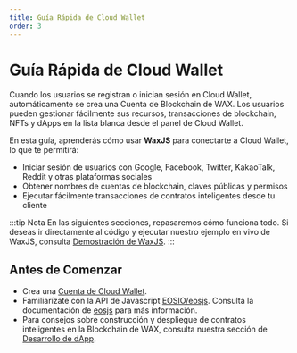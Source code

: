 ```yaml
---
title: Guía Rápida de Cloud Wallet
order: 3
---
```


# Guía Rápida de Cloud Wallet

Cuando los usuarios se registran o inician sesión en Cloud Wallet, automáticamente se crea una Cuenta de Blockchain de WAX. Los usuarios pueden gestionar fácilmente sus recursos, transacciones de blockchain, NFTs y dApps en la lista blanca desde el panel de Cloud Wallet.

En esta guía, aprenderás cómo usar **WaxJS** para conectarte a Cloud Wallet, lo que te permitirá:

* Iniciar sesión de usuarios con Google, Facebook, Twitter, KakaoTalk, Reddit y otras plataformas sociales
* Obtener nombres de cuentas de blockchain, claves públicas y permisos
* Ejecutar fácilmente transacciones de contratos inteligentes desde tu cliente

:::tip Nota
En las siguientes secciones, repasaremos cómo funciona todo. Si deseas ir directamente al código y ejecutar nuestro ejemplo en vivo de WaxJS, consulta [Demostración de WaxJS](/build/cloud-wallet/waxjs/waxjs_demo).
:::

## Antes de Comenzar

* Crea una [Cuenta de Cloud Wallet](http://all-access.wax.io).
* Familiarízate con la API de Javascript [EOSIO/eosjs](https://github.com/EOSIO/eosjs). Consulta la documentación de [eosjs](https://eosio.github.io/eosjs/latest) para más información.
* Para consejos sobre construcción y despliegue de contratos inteligentes en la Blockchain de WAX, consulta nuestra sección de [Desarrollo de dApp](/build/dapp-development/).
